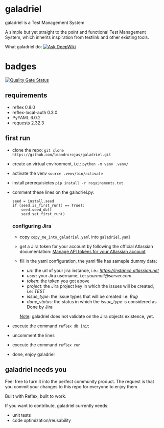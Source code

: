 # galadriel
galadriel is a Test Management System

A simple but yet straight to the point and functional Test Management System, which inherits inspiration from testlink and other existing tools.

What galadriel do: [![Ask DeepWiki](https://deepwiki.com/badge.svg)](https://deepwiki.com/leandrorojas/galadriel)

# badges
[![Quality Gate Status](https://sonarcloud.io/api/project_badges/measure?project=leandrorojas_galadriel&metric=alert_status)](https://sonarcloud.io/summary/new_code?id=leandrorojas_galadriel)

 ## requirements
* reflex 0.8.0
* reflex-local-auth 0.3.0
* PyYAML 6.0.2
* requests 2.32.3

## first run
* clone the repo: ```git clone https://github.com/leandrorojas/galadriel.git```
* create an virtual environment, i.e.: ```python -m venv .venv/```
* activate the venv ```source .venv/bin/activate```
* install prerequisietes ```pip install -r requirements.txt```
* comment these lines on the galadriel.py:
    ```
    seed = install.seed
    if (seed.is_first_run() == True):
        seed.seed_db()
        seed.set_first_run()
    ```
    ### configuring Jira
    * copy ```copy_me_into_galadriel.yaml``` into ```galadriel.yaml```
    * get a Jira token for your account by following the official Atlassian documentation: [Manage API tokens for your Atlassian account](https://support.atlassian.com/atlassian-account/docs/manage-api-tokens-for-your-atlassian-account/)
    * fill in the yaml configuration, the yaml file has sameple dummy data:
        * _url_: the url of your jira instance, i.e.: _https://instance.atlassian.net_
        * _user_: your Jira username, i.e: _yourmail@server.com_
        * _token_: the token you got above
        * _project_: the Jira project key in which the issues will be created, i.e: _TEST_
        * _issue_type_: the issue types that will be created i.e: _Bug_
        * _done_status_: the status in which the _issue_type_ is considered as Done by Jira

        <u>Note</U>: galadriel does not validate on the Jira objects existence, yet.

* execute the command ```reflex db init```
* uncomment the lines
* execute the command ```reflex run```
* done, enjoy galadriel

## galadriel needs you
Feel free to turn it into the perfect community product. The request is that you commit your changes to this repo for everyone to enjoy them.

Built with Reflex, built to work.

If you want to contribute, galadriel currently needs:
* unit tests
* code optimization/reusability

